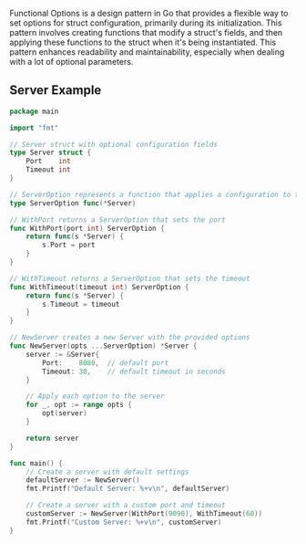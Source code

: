 Functional Options is a design pattern in Go that provides a flexible way to set options for struct configuration, primarily during its initialization. This pattern involves creating functions that modify a struct's fields, and then applying these functions to the struct when it's being instantiated. This pattern enhances readability and maintainability, especially when dealing with a lot of optional parameters.

## Server Example

```go
package main

import "fmt"

// Server struct with optional configuration fields
type Server struct {
    Port    int
    Timeout int
}

// ServerOption represents a function that applies a configuration to the Server
type ServerOption func(*Server)

// WithPort returns a ServerOption that sets the port
func WithPort(port int) ServerOption {
    return func(s *Server) {
        s.Port = port
    }
}

// WithTimeout returns a ServerOption that sets the timeout
func WithTimeout(timeout int) ServerOption {
    return func(s *Server) {
        s.Timeout = timeout
    }
}

// NewServer creates a new Server with the provided options
func NewServer(opts ...ServerOption) *Server {
    server := &Server{
        Port:    8080,  // default port
        Timeout: 30,    // default timeout in seconds
    }

    // Apply each option to the server
    for _, opt := range opts {
        opt(server)
    }

    return server
}

func main() {
    // Create a server with default settings
    defaultServer := NewServer()
    fmt.Printf("Default Server: %+v\n", defaultServer)

    // Create a server with a custom port and timeout
    customServer := NewServer(WithPort(9090), WithTimeout(60))
    fmt.Printf("Custom Server: %+v\n", customServer)
}
```

